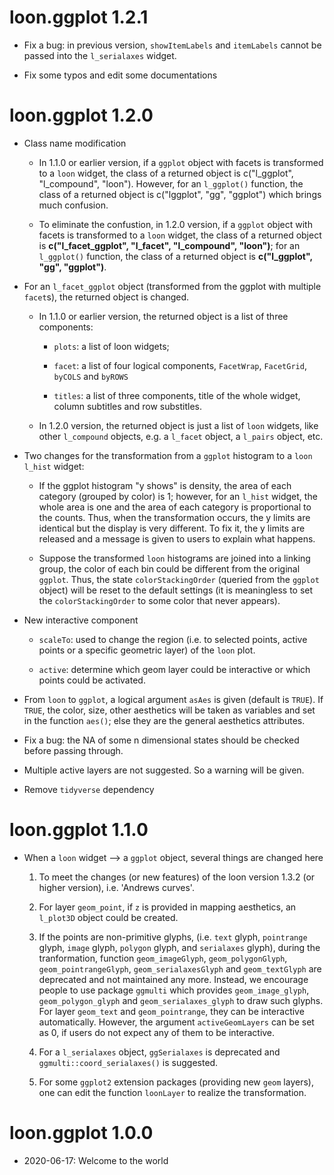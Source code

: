 # loon.ggplot 1.2.1

* Fix a bug: in previous version, `showItemLabels` and `itemLabels` cannot be passed into the `l_serialaxes` widget. 

* Fix some typos and edit some documentations

# loon.ggplot 1.2.0

* Class name modification

  - In 1.1.0 or earlier version, if a `ggplot` object with facets is transformed to a `loon` widget, the class of a returned object is c("l_ggplot", "l_compound", "loon"). However, for an `l_ggplot()` function, the class of a returned object is c("lggplot", "gg", "ggplot") which brings much confusion. 
  
  - To eliminate the confustion, in 1.2.0 version, if a `ggplot` object with facets is transformed to a `loon` widget, the class of a returned object is **c("l_facet_ggplot", "l_facet", "l_compound", "loon")**; for an `l_ggplot()` function, the class of a returned object is **c("l_ggplot", "gg", "ggplot")**.

* For an `l_facet_ggplot` object (transformed from the ggplot with multiple `facet`s), the returned object is changed. 

  - In 1.1.0 or earlier version, the returned object is a list of three components: 
  
    + `plots`: a list of loon widgets;
    
    + `facet`: a list of four logical components, `FacetWrap`, `FacetGrid`, `byCOLS` and `byROWS`
    
    + `titles`: a list of three components, title of the whole widget, column subtitles and row substitles.
    
  - In 1.2.0 version, the returned object is just a list of `loon` widgets, like other `l_compound` objects, e.g. a `l_facet` object, a `l_pairs` object, etc.
  
* Two changes for the transformation from a `ggplot` histogram to a `loon` `l_hist` widget: 

  + If the ggplot histogram "y shows" is density, the area of each category (grouped by color) is 1; however, for an `l_hist` widget, the whole area is one and the area of each category is proportional to the counts. Thus, when the transformation occurs, the y limits are identical but the display is very different. To fix it, the y limits are released and a message is given to users to explain what happens.
  
  + Suppose the transformed `loon` histograms are joined into a linking group, the color of each bin could be different from the original `ggplot`. Thus, the state `colorStackingOrder` (queried from the `ggplot` object) will be reset to the default settings (it is meaningless to set the `colorStackingOrder` to some color that never appears). 
  
* New interactive component 

  + `scaleTo`: used to change the region (i.e. to selected points, active points or a specific geometric layer) of the `loon` plot.
  
  + `active`: determine which geom layer could be interactive or which points could be activated. 
  
* From `loon` to `ggplot`, a logical argument `asAes` is given (default is `TRUE`). If `TRUE`, the color, size, other aesthetics will be taken as variables and set in the function `aes()`; else they are the general aesthetics attributes.
  
* Fix a bug: the NA of some n dimensional states should be checked before passing through. 

* Multiple active layers are not suggested. So a warning will be given. 

* Remove `tidyverse` dependency

# loon.ggplot 1.1.0

* When a `loon` widget --> a `ggplot` object, several things are changed here

  1. To meet the changes (or new features) of the loon version 1.3.2 (or higher version), i.e. 'Andrews curves'.
  
  2. For layer `geom_point`, if `z` is provided in mapping aesthetics, an `l_plot3D` object could be created.

  3. If the points are non-primitive glyphs, (i.e. `text` glyph, `pointrange` glyph, `image` glyph, `polygon` glyph, and `serialaxes` glyph), during the tranformation, function `geom_imageGlyph`, `geom_polygonGlyph`, `geom_pointrangeGlyph`, `geom_serialaxesGlyph` and `geom_textGlyph` are deprecated and not maintained any more. Instead, we encourage people to use package `ggmulti` which provides `geom_image_glyph`, `geom_polygon_glyph` and `geom_serialaxes_glyph` to draw such glyphs. For layer `geom_text` and `geom_pointrange`, they can be interactive automatically. However, the argument `activeGeomLayers` can be set as 0, if users do not expect any of them to be interactive.
  
  4. For a `l_serialaxes` object, `ggSerialaxes` is deprecated and `ggmulti::coord_serialaxes()` is suggested.
  
  5. For some `ggplot2` extension packages (providing new `geom` layers), one can edit the function `loonLayer` to realize the transformation.
  
# loon.ggplot 1.0.0

* 2020-06-17: Welcome to the world 
